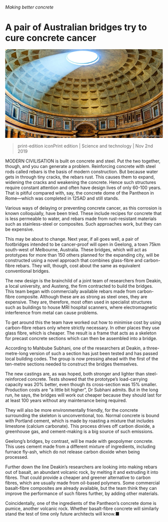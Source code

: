 ###### Making better concrete

# A pair of Australian bridges try to cure concrete cancer 

![image](images/20191102_stp503.jpg) 

> print-edition iconPrint edition | Science and technology | Nov 2nd 2019 

MODERN CIVILISATION is built on concrete and steel. Put the two together, though, and you can generate a problem. Reinforcing concrete with steel rods called rebars is the basis of modern construction. But because water gets in through tiny cracks, the rebars rust. This causes them to expand, widening the cracks and weakening the concrete. Hence such structures require constant attention and often have design lives of only 60-100 years. That is pitiful compared with, say, the concrete dome of the Pantheon in Rome—which was completed in 125AD and still stands. 

Various ways of delaying or preventing concrete cancer, as this corrosion is known colloquially, have been tried. These include recipes for concrete that is less permeable to water, and rebars made from rust-resistant materials such as stainless-steel or composites. Such approaches work, but they can be expensive. 

This may be about to change. Next year, if all goes well, a pair of footbridges intended to be cancer-proof will open in Geelong, a town 75km south-west of Melbourne, Australia. These bridges, which will act as prototypes for more than 150 others planned for the expanding city, will be constructed using a novel approach that combines glass-fibre and carbon-fibre rebars. They will, though, cost about the same as equivalent conventional bridges. 

The new design is the brainchild of a joint team of researchers from Deakin, a local university, and Austeng, the firm contracted to build the bridges. This team began with commercially available rebars made from carbon-fibre composite. Although these are as strong as steel ones, they are expensive. They are, therefore, most often used in specialist structures such as buildings to house MRI hospital scanners, where electromagnetic interference from metal can cause problems. 

To get around this the team have worked out how to minimise cost by using carbon-fibre rebars only where strictly necessary. In other places they use glass fibre, which is cheaper. The result is a frame that acts as a skeleton for precast concrete sections which can then be assembled into a bridge. 

According to Mahbube Subhani, one of the researchers at Deakin, a three-metre-long version of such a section has just been tested and has passed local building codes. The group is now pressing ahead with the first of the ten-metre sections needed to construct the bridges themselves. 

The new castings are, as was hoped, both stronger and lighter than steel-reinforced concrete. Tests showed that the prototype’s load-carrying capacity was 20% better, even though its cross-section was 15% smaller. Production costs are “a little bit higher”, Dr Subhani admits. But in the long run, he says, the bridges will work out cheaper because they should last for at least 100 years without any maintenance being required. 

They will also be more environmentally friendly, for the concrete surrounding the skeleton is unconventional, too. Normal concrete is bound with Portland cement, which is made by roasting a mixture that includes limestone (calcium carbonate). This process drives off carbon dioxide, a greenhouse gas, and cement-making is a big source of such emissions. 

Geelong’s bridges, by contrast, will be made with geopolymer concrete. This uses cement made from a different mixture of ingredients, including furnace fly-ash, which do not release carbon dioxide when being processed. 

Further down the line Deakin’s researchers are looking into making rebars out of basalt, an abundant volcanic rock, by melting it and extruding it into fibres. That could provide a cheaper and greener alternative to carbon fibres, which are usually made from oil-based polymers. Some commercial basalt-fibre composites are already available, but the team think they can improve the performance of such fibres further, by adding other materials. 

Coincidentally, one of the ingredients of the Pantheon’s concrete dome is pumice, another volcanic rock. Whether basalt-fibre concrete will similarly stand the test of time only future architects will know.■ 

